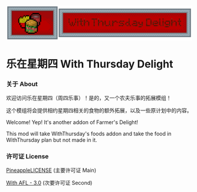 ![](src/main/resources/assets/thursday_delight/logo.png)
# 乐在星期四 With Thursday Delight
### **关于 About**
欢迎访问乐在星期四（周四乐事）！是的，又一个农夫乐事的拓展模组！

这个模组将会提供相约星期四相关的食物的额外拓展，以及一些原计划中的内容。

Welcome! Yep! It's another addon of Farmer's Delight! 

This mod will take WithThursday's foods addon and take the food in WithThursday plan but not made in it.

### **许可证 License**
[PineappleLICENSE](LICENSE.txt) (主要许可证  Main)

[With AFL - 3.0](LICENSE) (次要许可证 Second)